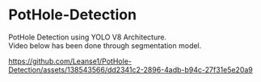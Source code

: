 # PotHole-Detection

PotHole Detection using YOLO V8 Architecture.                                                                                                                                                                                    
Video below has been done through segmentation model.

https://github.com/Leanse1/PotHole-Detection/assets/138543566/dd2341c2-2896-4adb-b94c-27f31e5e20a9
